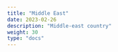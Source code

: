 ```yaml
---
title: "Middle East"
date: 2023-02-26
description: "Middle-east country"
weight: 30
type: "docs"
---
```

